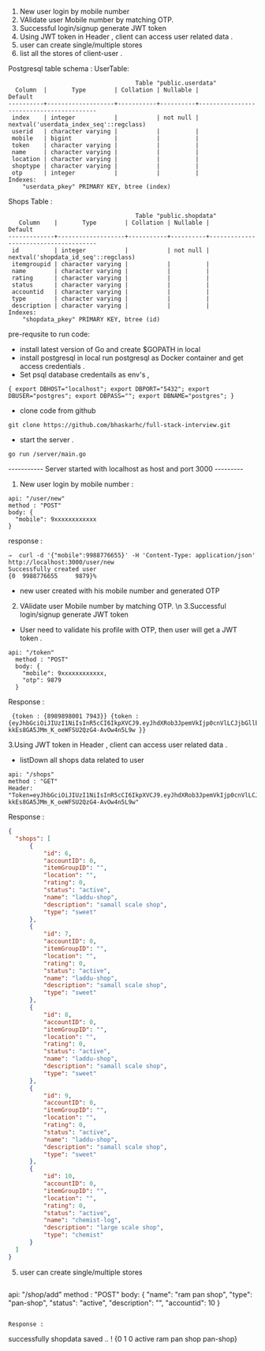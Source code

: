 1. New user login by mobile number
2. VAlidate user Mobile number by matching OTP.
3. Successful login/signup generate JWT token
4. Using JWT token in Header , client can access user related data .
5. user can create single/multiple stores
6. list all the stores of client-user .




Postgresql table schema :
UserTable: 
```
                                    Table "public.userdata"
  Column  |       Type        | Collation | Nullable |                 Default                 
----------+-------------------+-----------+----------+-----------------------------------------
 index    | integer           |           | not null | nextval('userdata_index_seq'::regclass)
 userid   | character varying |           |          | 
 mobile   | bigint            |           |          | 
 token    | character varying |           |          | 
 name     | character varying |           |          | 
 location | character varying |           |          | 
 shoptype | character varying |           |          | 
 otp      | integer           |           |          | 
Indexes:
    "userdata_pkey" PRIMARY KEY, btree (index)

```

Shops Table :

```
                                    Table "public.shopdata"
   Column    |       Type        | Collation | Nullable |               Default                
-------------+-------------------+-----------+----------+--------------------------------------
 id          | integer           |           | not null | nextval('shopdata_id_seq'::regclass)
 itemgroupid | character varying |           |          | 
 name        | character varying |           |          | 
 rating      | character varying |           |          | 
 status      | character varying |           |          | 
 accountid   | character varying |           |          | 
 type        | character varying |           |          | 
 description | character varying |           |          | 
Indexes:
    "shopdata_pkey" PRIMARY KEY, btree (id)
```


pre-requsite to run code: 
- install latest version of Go and create $GOPATH in local
- install postgresql in local <or> run postgresql as Docker container and get access credentials .
- Set psql database credentails as env's ,
```
{ export DBHOST="localhost"; export DBPORT="5432"; export DBUSER="postgres"; export DBPASS=""; export DBNAME="postgres"; }
```

- clone code from github 
```
git clone https://github.com/bhaskarhc/full-stack-interview.git
```
- start the  server .
```
go run /server/main.go
```
----------- Server started with localhost as host and port 3000  ---------

1. New user login by mobile number :
  ```
  api: "/user/new" 
  method : "POST"
  body: {
    "mobile": 9xxxxxxxxxxxx
  }
  ```
  response : 
  ```
  ⇒  curl -d '{"mobile":9988776655}' -H 'Content-Type: application/json' http://localhost:3000/user/new
Successfully created user 
 {0  9988776655     9879}%      
 ```

 - new user created with his mobile number and generated OTP

2. VAlidate user Mobile number by matching OTP. \n 3.Successful login/signup generate JWT token

 - User need to validate his profile with OTP, then user will get a JWT token .

```
api: "/token" 
  method : "POST"
  body: {
    "mobile": 9xxxxxxxxxxxx,
    "otp": 9879
  }
  ```

  Response :

  ```
   {token : {8989898001 7943}} {token : {eyJhbGciOiJIUzI1NiIsInR5cCI6IkpXVCJ9.eyJhdXRob3JpemVkIjp0cnVlLCJjbGllbnQiOjg5ODk4OTgwMDEsImV4cCI6MTYxMjM2NzIyM30.FqHECg-kkEs8GA5JMm_K_oeWFSU2QzG4-AvOw4n5L9w }}
   ```
3.Using JWT token in Header , client can access user related data .

  - listDown all shops data related to user
  ```
  api: "/shops" 
  method : "GET"
  Header: "Token=eyJhbGciOiJIUzI1NiIsInR5cCI6IkpXVCJ9.eyJhdXRob3JpemVkIjp0cnVlLCJjbGllbnQiOjg5ODk4OTgwMDEsImV4cCI6MTYxMjM2NzIyM30.FqHECg-kkEs8GA5JMm_K_oeWFSU2QzG4-AvOw4n5L9w"
  ```

  Response :
  ```json
  {
    "shops": [
        {
            "id": 6,
            "accountID": 0,
            "itemGroupID": "",
            "location": "",
            "rating": 0,
            "status": "active",
            "name": "laddu-shop",
            "description": "samall scale shop",
            "type": "sweet"
        },
        {
            "id": 7,
            "accountID": 0,
            "itemGroupID": "",
            "location": "",
            "rating": 0,
            "status": "active",
            "name": "laddu-shop",
            "description": "samall scale shop",
            "type": "sweet"
        },
        {
            "id": 8,
            "accountID": 0,
            "itemGroupID": "",
            "location": "",
            "rating": 0,
            "status": "active",
            "name": "laddu-shop",
            "description": "samall scale shop",
            "type": "sweet"
        },
        {
            "id": 9,
            "accountID": 0,
            "itemGroupID": "",
            "location": "",
            "rating": 0,
            "status": "active",
            "name": "laddu-shop",
            "description": "samall scale shop",
            "type": "sweet"
        },
        {
            "id": 10,
            "accountID": 0,
            "itemGroupID": "",
            "location": "",
            "rating": 0,
            "status": "active",
            "name": "chemist-log",
            "description": "large scale shop",
            "type": "chemist"
        }
    ]
}
```
5. user can create single/multiple stores
```

```
api: "/shop/add" 
  method : "POST"
  body: {
    "name": "ram pan shop",
    "type": "pan-shop",
    "status": "active",
    "description": "",
    "accountid": 10
}
  ```

  Response :
  ```
  successfully shopdata saved .. ! 
 {0 1   0 active ram pan shop  pan-shop}
 ```




